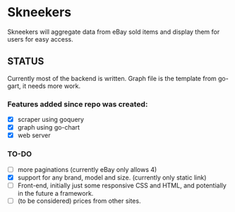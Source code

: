 # Skneekers
Skneekers will aggregate data from eBay sold items and display them for users for easy access.

## STATUS
Currently most of the backend is written. Graph file is the template from go-gart, it needs more work.

### Features added since repo was created:
- [x] scraper using goquery
- [x] graph using go-chart
- [x] web server

### TO-DO
- [ ] more paginations (currently eBay only allows 4)
- [x] support for any brand, model and size. (currently only static link)
- [ ] Front-end, initially just some responsive CSS and HTML, and potentially in the future a framework.
- [ ] (to be considered) prices from other sites.
